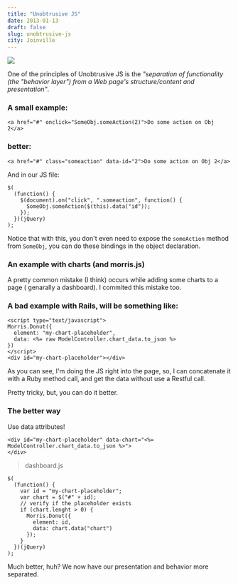 ```yaml
---
title: "Unobtrusive JS"
date: 2013-01-13
draft: false
slug: unobtrusive-js
city: Joinville
---
```


![](Untitled-55abddfd-d80f-4a0a-9aa3-7996a780496d.png)

One of the principles of Unobtrusive JS is the *"separation of functionality (the "behavior layer") from a Web page's structure/content and presentation"*.

### A small example:

```
<a href="#" onclick="SomeObj.someAction(2)">Do some action on Obj 2</a>
```

### better:

```
<a href="#" class="someaction" data-id="2">Do some action on Obj 2</a>
```

And in our JS file:

```
$(
  (function() {
    $(document).on("click", ".someaction", function() {
      SomeObj.someAction($(this).data("id"));
    });
  })(jQuery)
);
```

Notice that with this, you don't even need to expose the `someAction` method from `SomeObj`, you can do these bindings in the object declaration.

### An example with charts (and morris.js)

A pretty common mistake (I think) occurs while adding some charts to a page ( genarally a dashboard). I commited this mistake too.

### A bad example with Rails, will be something like:

```
<script type="text/javascript">
Morris.Donut({
  element: "my-chart-placeholder",
  data: <%= raw ModelController.chart_data.to_json %>
})
</script>
<div id="my-chart-placeholder"></div>
```

As you can see, I'm doing the JS right into the page, so, I can concatenate it with a Ruby method call, and get the data without use a Restful call.

Pretty tricky, but, you can do it better.

### The better way

Use data attributes!

```
<div id="my-chart-placeholder" data-chart="<%= ModelController.chart_data.to_json %>">
</div>
```

> dashboard.js
```
$(
  (function() {
    var id = "my-chart-placeholder";
    var chart = $("#" + id);
    // verify if the placeholder exists
    if (chart.lenght > 0) {
      Morris.Donut({
        element: id,
        data: chart.data("chart")
      });
    }
  })(jQuery)
);
```

Much better, huh? We now have our presentation and behavior more separated.